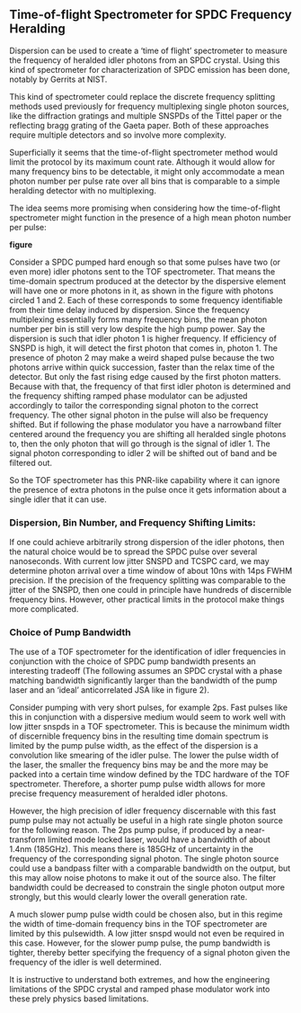 ## Time-of-flight Spectrometer for SPDC Frequency Heralding

Dispersion can be used to create a ‘time of flight’ spectrometer to measure the frequency of heralded idler photons from an SPDC crystal. Using this kind of spectrometer for characterization of SPDC emission has been done, notably by Gerrits at NIST. 

This kind of spectrometer could replace the discrete frequency splitting methods used previously for frequency multiplexing single photon sources, like the diffraction gratings and multiple SNSPDs of the Tittel paper or the reflecting bragg grating of the Gaeta paper. Both of these approaches require multiple detectors and so involve more complexity. 

Superficially it seems that the time-of-flight spectrometer method would limit the protocol by its maximum count rate. Although it would allow for many frequency bins to be detectable, it might only accommodate a mean photon number per pulse rate over all bins that is comparable to a simple heralding detector with no multiplexing. 

The idea seems more promising when considering how the time-of-flight spectrometer might function in the presence of a high mean photon number per pulse: 

**figure**

Consider a SPDC pumped hard enough so that some pulses have two (or even more) idler photons sent to the TOF spectrometer. That means the time-domain spectrum produced at the detector by the dispersive element will have one or more photons in it, as shown in the figure with photons circled 1 and 2. Each of these corresponds to some frequency identifiable from their time delay induced by dispersion. Since the frequency multiplexing essentially forms many frequency bins, the mean photon number per bin is still very low despite the high pump power. 
 Say the dispersion is such that idler photon 1 is higher frequency. If efficiency of SNSPD is high, it will detect the first photon that comes in, photon 1. The presence of photon 2 may make a weird shaped pulse because the two photons arrive within quick succession, faster than the relax time of the detector. But only the fast rising edge caused by the first photon matters. Because with that, the frequency of that first idler photon is determined and the frequency shifting ramped phase modulator can be adjusted accordingly to tailor the corresponding signal photon to the correct frequency. The other signal photon in the pulse will also be frequency shifted. But if following the phase modulator you have a narrowband filter centered around the frequency you are shifting all heralded single photons to, then the only photon that will go through is the signal of idler 1. The signal photon corresponding to idler 2 will be shifted out of band and be filtered out. 

So the TOF spectrometer has this PNR-like capability where it can ignore the presence of extra photons in the pulse once it gets information about a single idler that it can use. 

### Dispersion, Bin Number, and Frequency Shifting Limits:

If one could achieve arbitrarily strong dispersion of the idler photons, then the natural choice would be to spread the SPDC pulse over several nanoseconds. With current low jitter SNSPD and TCSPC card, we may determine photon arrival over a time window of about 10ns with 14ps FWHM precision. If the precision of the frequency splitting was comparable to the jitter of the SNSPD, then one could in principle have hundreds of discernible frequency bins. However, other practical limits in the protocol make things more complicated. 


### Choice of Pump Bandwidth
The use of a TOF spectrometer for the identification of idler frequencies in conjunction with the choice of SPDC pump bandwidth presents an interesting tradeoff (The following assumes an SPDC crystal with a phase matching bandwidth significantly larger than the bandwidth of the pump laser and an ‘ideal’ anticorrelated JSA like in figure 2). 

Consider pumping with very short pulses, for example 2ps. Fast pulses like this in conjunction with a dispersive medium would seem to work well with low jitter snspds in a TOF spectrometer. This is because the minimum width of discernible frequency bins in the resulting time domain spectrum is limited by the pump pulse width, as the effect of the dispersion is a convolution like smearing of the idler pulse. The lower the pulse width of the laser, the smaller the frequency bins may be and the more may be packed into a certain time window defined by the TDC hardware of the TOF spectrometer. Therefore, a shorter pump pulse width allows for more precise frequency measurement of heralded idler photons. 

However, the high precision of idler frequency discernable with this fast pump pulse may not actually be useful in a high rate single photon source for the following reason. The 2ps pump pulse, if produced by a near-transform limited mode locked laser, would have a bandwidth of about 1.4nm (185GHz). This means there is 185GHz of uncertainty in the frequency of the corresponding signal photon. The single photon source could use a bandpass filter with a comparable bandwidth on the output, but this may allow noise photons to make it out of the source also. The filter bandwidth could be decreased to constrain the single photon output more strongly, but this would clearly lower the overall generation rate. 

A much slower pump pulse width could be chosen also, but in this regime the width of time-domain frequency bins in the TOF spectrometer are limited by this pulsewidth. A low jitter snspd would not even be required in this case. However, for the slower pump pulse, the pump bandwidth is tighter, thereby better specifying the frequency of a signal photon given the frequency of the idler is well determined. 

It is instructive to understand both extremes, and how the engineering limitations of the SPDC crystal and ramped phase modulator work into these prely physics based limitations. 
